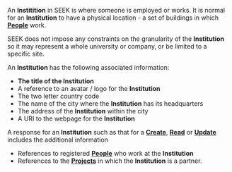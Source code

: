 An **Institition** in SEEK is where someone is employed or works. It is normal for an **Institution** to have a physical location - a set of buildings in which [**People**](#tag/people) work.

SEEK does not impose any constraints on the granularity of the **Institution** so it may represent a whole university or company, or be limited to a specific site.

An **Institution** has the following associated information:

* **The title of the Institution**
* A reference to an avatar / logo for the **Institution**
* The two letter country code
* The name of the city where the **Institution** has its headquarters
* The address of the **Institution** within the city
* A URI to the webpage for the **Institution**

A response for an **Institution** such as that for a [**Create**](#tag/create), [**Read**](#tag/read) or [**Update**](#tag/update) includes the additional information

* References to registered [**People**](#tag/people) who work at the **Institution**
* References to the [**Projects**](#tag/projects) in which the **Institution** is a partner.
